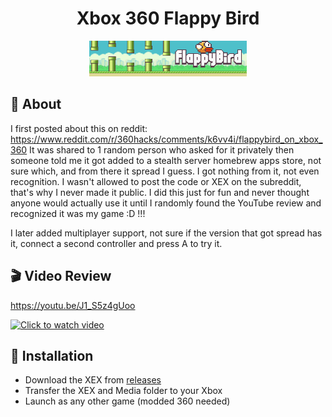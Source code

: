 <h1 align="center">Xbox 360 Flappy Bird</h1>

<p align="center">
  <img src="Assets/Aurora/banner.png" width="50%">
</p>

## :dart: About ##

I first posted about this on reddit: https://www.reddit.com/r/360hacks/comments/k6vv4i/flappybird_on_xbox_360
It was shared to 1 random person who asked for it privately then someone told me it got added to a stealth server homebrew apps store, not sure which, and from there it spread I guess.
I got nothing from it, not even recognition. I wasn't allowed to post the code or XEX on the subreddit, that's why I never made it public.
I did this just for fun and never thought anyone would actually use it until I randomly found the YouTube review and recognized it was my game :D !!!

I later added multiplayer support, not sure if the version that got spread has it, connect a second controller and press A to try it.

## :clapper: Video Review ##

https://youtu.be/J1_S5z4gUoo

[![Click to watch video](https://img.youtube.com/vi/XI45bFBhuLM/0.jpg)](https://www.youtube.com/watch?v=XI45bFBhuLM&t=888)

## :checkered_flag: Installation ##

- Download the XEX from [releases](https://github.com/joojoooo/FlappyBird/releases)
- Transfer the XEX and Media folder to your Xbox
- Launch as any other game (modded 360 needed)
